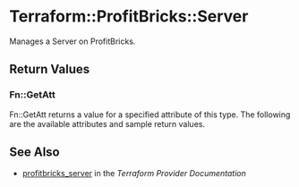 # Terraform::ProfitBricks::Server

Manages a Server on ProfitBricks.

## Return Values

### Fn::GetAtt

Fn::GetAtt returns a value for a specified attribute of this type. The following are the available attributes and sample return values.

## See Also

* [profitbricks_server](https://www.terraform.io/docs/providers/profitbricks/r/server.html) in the _Terraform Provider Documentation_